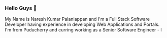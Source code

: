 ### Hello Guys 👋

My Name is Naresh Kumar Palaniappan and I'm a Full Stack Software Developer having experience in developing Web Applications and Portals. I'm from Puducherry and curring working as a Senior Software Engineer - I  

<!--
**Nareshkumar979/Nareshkumar979** is a ✨ _special_ ✨ repository because its `README.md` (this file) appears on your GitHub profile.

Here are some ideas to get you started:

- 🔭 I’m currently working on ...
- 🌱 I’m currently learning ...
- 👯 I’m looking to collaborate on ...
- 🤔 I’m looking for help with ...
- 💬 Ask me about ...
- 📫 How to reach me: ...
- 😄 Pronouns: ...
- ⚡ Fun fact: ...
-->
